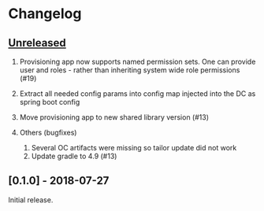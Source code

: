 # Changelog

## [Unreleased]

1. Provisioning app now supports named permission sets. One can provide user and roles - rather than inheriting system wide role permissions (#19)
1. Extract all needed config params into config map injected into the DC as spring boot config
1. Move provisioning app to new shared library version (#13)

1. Others (bugfixes)
   1. Several OC artifacts were missing so tailor update did not work
   1. Update gradle to 4.9 (#13) 

## [0.1.0] - 2018-07-27

Initial release.

[Unreleased]: https://github.com/opendevstack/ods-provisioning-app/compare/0.1.0...HEAD
